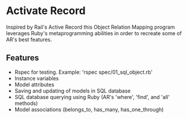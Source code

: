 # **Activate Record**

Inspired by Rail's Active Record this Object Relation Mapping program leverages Ruby's metaprogramming abilities in order to recreate some of AR's best features.

## Features

* Rspec for testing. Example: 'rspec spec/01_sql_object.rb'
* Instance variables
* Model attributes
* Saving and updating of models in SQL database
* SQL database querying using Ruby (AR's 'where', 'find', and 'all' methods)
* Model associations (belongs_to, has_many, has_one_through)
